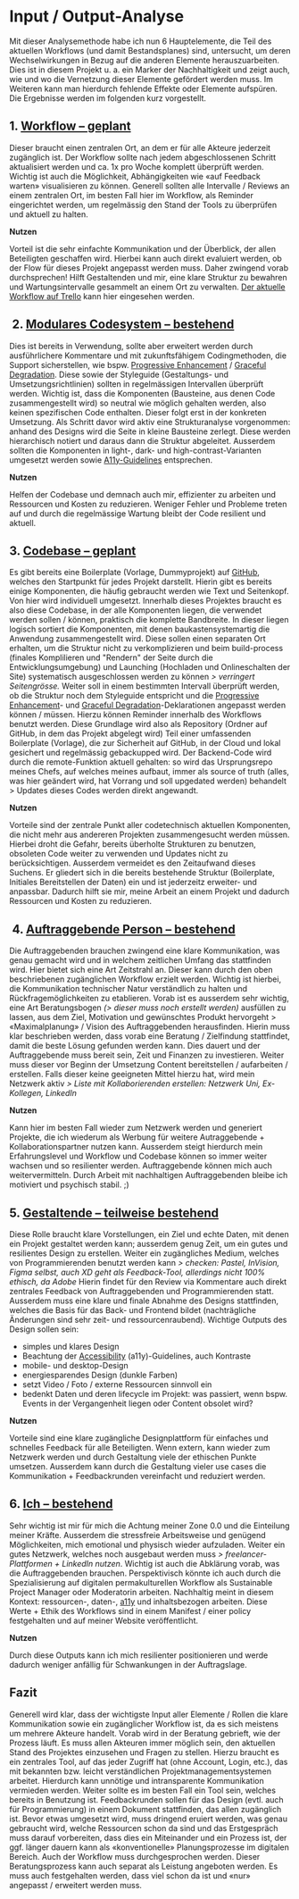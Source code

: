 # Input / Output-Analyse

Mit dieser Analysemethode habe ich nun 6 Hauptelemente, die Teil des aktuellen Workflows (und damit Bestandsplanes) sind, untersucht, um deren Wechselwirkungen in Bezug auf die anderen Elemente herauszuarbeiten. Dies ist in diesem Projekt u. a. ein Marker der Nachhaltigkeit und zeigt auch, wie und wo die Vernetzung dieser Elemente gefördert werden muss. Im Weiteren kann man hierdurch fehlende Effekte oder Elemente aufspüren. Die Ergebnisse werden im folgenden kurz vorgestellt.

## 1. [Workflow – geplant](https://cloud.nadineprigann.de/index.php/s/33QWArpDMyERj4L)

Dieser braucht einen zentralen Ort, an dem er für alle Akteure jederzeit zugänglich ist. Der Workflow sollte nach jedem abgeschlossenen Schritt aktualisiert werden und ca. 1x pro Woche komplett überprüft werden. Wichtig ist auch die Möglichkeit, Abhängigkeiten wie «auf Feedback warten» visualisieren zu können. Generell sollten alle Intervalle / Reviews an einem zentralen Ort, im besten Fall hier im Workflow, als Reminder eingerichtet werden, um regelmässig den Stand der Tools zu überprüfen und aktuell zu halten.

**Nutzen**

Vorteil ist die sehr einfachte Kommunikation und der Überblick, der allen Beteiligten geschaffen wird. Hierbei kann auch direkt evaluiert werden, ob der Flow für dieses Projekt angepasst werden muss. Daher zwingend vorab durchsprechen! Hilft Gestaltenden und mir, eine klare Struktur zu bewahren und Wartungsintervalle gesammelt an einem Ort zu verwalten. [Der aktuelle Workflow auf Trello](https://trello.com/w/userworkspaceaa1c57b2e62ef5488e9680dea9d99fce) kann hier eingesehen werden.

##  2. [Modulares Codesystem – bestehend](https://cloud.nadineprigann.de/index.php/s/9wKE26KQEHonm2F)

Dies ist bereits in Verwendung, sollte aber erweitert werden durch ausführlichere Kommentare und mit zukunftsfähigem Codingmethoden, die Support sicherstellen, wie bspw. [Progressive Enhancement](https://developer.mozilla.org/en-US/docs/Glossary/Progressive_Enhancement) / [Graceful Degradation](https://developer.mozilla.org/en-US/docs/Glossary/Graceful_degradation). Diese sowie der Styleguide (Gestaltungs- und Umsetzungsrichtlinien) sollten in regelmässigen Intervallen überprüft werden. Wichtig ist, dass die Komponenten (Bausteine, aus denen Code zusammengestellt wird) so neutral wie möglich gehalten werden, also keinen spezifischen Code enthalten. Dieser folgt erst in der konkreten Umsetzung. Als Schritt davor wird aktiv eine Strukturanalyse vorgenommen: anhand des Designs wird die Seite in kleine Bausteine zerlegt. Diese werden hierarchisch notiert und daraus dann die Struktur abgeleitet. Ausserdem sollten die Komponenten in light-, dark- und high-contrast-Varianten umgesetzt werden sowie [A11y-Guidelines](https://developer.mozilla.org/en-US/docs/Web/Accessibility) entsprechen.

**Nutzen**

Helfen der Codebase und demnach auch mir, effizienter zu arbeiten und Ressourcen und Kosten zu reduzieren. Weniger Fehler und Probleme treten auf und durch die regelmässige Wartung bleibt der Code resilient und aktuell.

## 3. [Codebase – geplant](https://cloud.nadineprigann.de/index.php/s/mrozQKSnsWBk68m)

Es gibt bereits eine Boilerplate (Vorlage, Dummyprojekt) auf [GitHub](https://github.com/), welches den Startpunkt für jedes Projekt darstellt. Hierin gibt es bereits einige Komponenten, die häufig gebraucht werden wie Text und Seitenkopf. Von hier wird individuell umgesetzt. Innerhalb dieses Projektes braucht es also diese Codebase, in der alle Komponenten liegen, die verwendet werden sollen / können, praktisch die komplette Bandbreite. In dieser liegen logisch sortiert die Komponenten, mit denen baukastensystemartig die Anwendung zusammengestellt wird. Diese sollen einen separaten Ort erhalten, um die Struktur nicht zu verkomplizieren und beim build-process (finales Komplilieren und "Rendern" der Seite durch die Entwicklungsumgebung) und Launching (Hochladen und Onlineschalten der Site) systematisch ausgeschlossen werden zu können *> verringert Seitengrösse.* Weiter soll in einem bestimmten Intervall überprüft werden, ob die Struktur noch dem Styleguide entspricht und die [Progressive Enhancement](https://developer.mozilla.org/en-US/docs/Glossary/Progressive_Enhancement)- und [Graceful Degradation](https://developer.mozilla.org/en-US/docs/Glossary/Graceful_degradation)-Deklarationen angepasst werden können / müssen. Hierzu können Reminder innerhalb des Workflows benutzt werden. Diese Grundlage wird also als Repository (Ordner auf GitHub, in dem das Projekt abgelegt wird) Teil einer umfassenden Boilerplate (Vorlage), die zur Sicherheit auf GitHub, in der Cloud und lokal gesichert und regelmässig gebackupped wird. Der Backend-Code wird durch die remote-Funktion aktuell gehalten: so wird das Ursprungsrepo meines Chefs, auf welches meines aufbaut, immer als source of truth (alles, was hier geändert wird, hat Vorrang und soll upgedated werden) behandelt > Updates dieses Codes werden direkt angewandt.

<c-text-block text="Zusätzlich soll es eine Liste geben, die beschreibt, wie bestimmte Funktionen umgesetzt werden, bspw. multiplanguage support, launching, etc. Wichtig: wie kann man Dinge wie ein 'ScrollTo' oder 'ScrollTrigger' als Vorlage einbinden? Gists?" label="feature" class="label-feature"/>

**Nutzen**

Vorteile sind der zentrale Punkt aller codetechnisch aktuellen Komponenten, die nicht mehr aus andereren Projekten zusammengesucht werden müssen. Hierbei droht die Gefahr, bereits überholte Strukturen zu benutzen, obsoleten Code weiter zu verwenden und Updates nicht zu berücksichtigen. Ausserdem vermeidet es den Zeitaufwand dieses Suchens. Er gliedert sich in die bereits bestehende Struktur (Boilerplate, Initiales Bereitstellen der Daten) ein und ist jederzeitz erweiter- und anpassbar. Dadurch hilft sie mir, meine Arbeit an einem Projekt und dadurch Ressourcen und Kosten zu reduzieren.

##  4. [Auftraggebende Person – bestehend](https://cloud.nadineprigann.de/index.php/s/jrFxTLFxMjLZqcX)

Die Auftraggebenden brauchen zwingend eine klare Kommunikation, was genau gemacht wird und in welchem zeitlichen Umfang das stattfinden wird. Hier bietet sich eine Art Zeitstrahl an. Dieser kann durch den oben beschriebenen zugänglichen Workflow erzielt werden. Wichtig ist hierbei, die Kommunikation technischer Natur verständlich zu halten und Rückfragemöglichkeiten zu etablieren. Vorab ist es ausserdem sehr wichtig, eine Art Beratungsbogen *(> dieser muss noch erstellt werden)* ausfüllen zu lassen, aus dem Ziel, Motivation und gewünschtes Produkt hervorgeht > «Maximalplanung» / Vision des Auftraggebenden herausfinden. Hierin muss klar beschrieben werden, dass vorab eine Beratung / Zielfindung stattfindet, damit die beste Lösung gefunden werden kann. Dies dauert und der Auftraggebende muss bereit sein, Zeit und Finanzen zu investieren. Weiter muss dieser vor Beginn der Umsetzung Content bereitstellen / aufarbeiten / erstellen. Falls dieser keine geeigneten Mittel hierzu hat, wird mein Netzwerk aktiv *> Liste mit Kollaborierenden erstellen: Netzwerk Uni, Ex-Kollegen, LinkedIn*

**Nutzen**

Kann hier im besten Fall wieder zum Netzwerk werden und generiert Projekte, die ich wiederum als Werbung für weitere Autraggebende + Kollaborationspartner nutzen kann. Ausserdem steigt hierdurch mein Erfahrungslevel und Workflow und Codebase können so immer weiter wachsen und so resilienter werden. Auftraggebende können mich auch weitervermitteln. Durch Arbeit mit nachhaltigen Auftraggebenden bleibe ich motiviert und psychisch stabil. ;)

## 5. [Gestaltende – teilweise bestehend](https://cloud.nadineprigann.de/index.php/s/q3PbX7m5fpbFqSz)

Diese Rolle braucht klare Vorstellungen, ein Ziel und echte Daten, mit denen ein Projekt gestaltet werden kann; ausserdem genug Zeit, um ein gutes und resilientes Design zu erstellen. Weiter ein zugängliches Medium, welches von Programmierenden benutzt werden kann *> checken: Pastel, InVision, Figma selbst, auch XD geht als Feedback-Tool, allerdings nicht 100% ethisch, da Adobe* Hierin findet für den Review via Kommentare auch direkt zentrales Feedback von Auftraggebenden und Programmierenden statt. Ausserdem muss eine klare und finale Abnahme des Designs stattfinden, welches die Basis für das Back- und Frontend bildet (nachträgliche Änderungen sind sehr zeit- und ressourcenraubend). Wichtige Outputs des Design sollen sein:

- simples und klares Design
- Beachtung der [Accessibility](https://developer.mozilla.org/en-US/docs/Web/Accessibility) (a11y)-Guidelines, auch Kontraste
- mobile- und desktop-Design
- energiesparendes Design (dunkle Farben)
- setzt Video / Foto / externe Ressourcen sinnvoll ein
- bedenkt Daten und deren lifecycle im Projekt: was passiert, wenn bspw. Events in der Vergangenheit liegen oder Content obsolet wird?

**Nutzen**

Vorteile sind eine klare zugängliche Designplattform für einfaches und schnelles Feedback für alle Beteiligten. Wenn extern, kann wieder zum Netzwerk werden und durch Gestaltung viele der ethischen Punkte umsetzen. Ausserdem kann durch die Gestaltung vieler use cases die Kommunikation + Feedbackrunden vereinfacht und reduziert werden.

## 6. [Ich – bestehend](https://cloud.nadineprigann.de/index.php/s/2winkpM5TmHLfRf)

Sehr wichtig ist mir für mich die Achtung meiner Zone 0.0 und die Einteilung meiner Kräfte. Ausserdem die stressfreie Arbeitsweise und genügend Möglichkeiten, mich emotional und physisch wieder aufzuladen. Weiter ein gutes Netzwerk, welches noch ausgebaut werden muss *> freelancer-Plattformen + LinkedIn nutzen*. Wichtig ist auch die Abklärung vorab, was die Auftraggebenden brauchen. Perspektivisch könnte ich auch durch die Spezialisierung auf digitalen permakulturellen Workflow als Sustainable Project Manager oder Moderatorin arbeiten. Nachhaltig meint in diesem Kontext: ressourcen-, daten-, [a11y](https://developer.mozilla.org/en-US/docs/Web/Accessibility) und inhaltsbezogen arbeiten. Diese Werte + Ethik des Workflows sind in einem Manifest / einer policy festgehalten und auf meiner Website veröffentlicht.

**Nutzen**

Durch diese Outputs kann ich mich resilienter positionieren und werde dadurch weniger anfällig für Schwankungen in der Auftragslage.

## **Fazit**

Generell wird klar, dass der wichtigste Input aller Elemente / Rollen die klare Kommunikation sowie ein zugänglicher Workflow ist, da es sich meistens um mehrere Akteure handelt. Vorab wird in der Beratung gebrieft, wie der Prozess läuft. Es muss allen Akteuren immer möglich sein, den aktuellen Stand des Projektes einzusehen und Fragen zu stellen. Hierzu braucht es ein zentrales Tool, auf das jeder Zugriff hat (ohne Account, Login, etc.), das mit bekannten bzw. leicht verständlichen Projektmanagementsystemen arbeitet. Hierdurch kann unnötige und intransparente Kommunikation vermieden werden. Weiter sollte es im besten Fall ein Tool sein, welches bereits in Benutzung ist. Feedbackrunden sollen für das Design (evtl. auch für Programmierung) in einem Dokument stattfinden, das allen zugänglich ist. Bevor etwas umgesetzt wird, muss dringend eruiert werden, was genau gebraucht wird, welche Ressourcen schon da sind und das Erstgespräch muss darauf vorbereiten, dass dies ein Miteinander und ein Prozess ist, der ggf. länger dauern kann als «konventionelle» Planungsprozesse im digitalen Bereich. Auch der Workflow muss durchgesprochen werden. Dieser Beratungsprozess kann auch separat als Leistung angeboten werden. Es muss auch festgehalten werden, dass viel schon da ist und «nur» angepasst  / erweitert werden muss.
